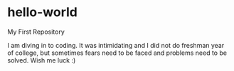 # hello-world
My First Repository

I am diving in to coding. It was intimidating and I did not do freshman year of college, but sometimes fears need to be faced and problems need to be solved. Wish me luck :) 
